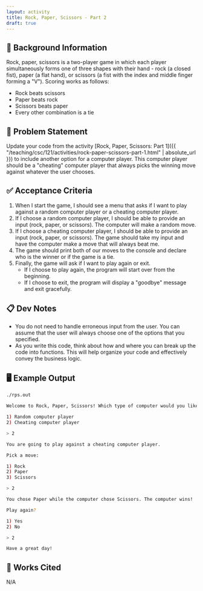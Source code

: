 ```yaml
---
layout: activity
title: Rock, Paper, Scissors - Part 2
draft: true
---
```


## 🔖 Background Information

Rock, paper, scissors is a two-player game in which each player simultaneously forms one of three shapes with their hand - rock (a closed fist), paper (a flat hand), or scissors (a fist with the index and middle finger forming a "V"). Scoring works as follows:

* Rock beats scissors
* Paper beats rock
* Scissors beats paper
* Every other combination is a tie

## 🎯 Problem Statement

Update your code from the activity [Rock, Paper, Scissors: Part 1]({{ "/teaching/csc/121/activities/rock-paper-scissors-part-1.html" | absolute_url }}) to include another option for a computer player. This computer player should be a "cheating" computer player that always picks the winning move against whatever the user chooses.

## ✅ Acceptance Criteria

1. When I start the game, I should see a menu that asks if I want to play against a random computer player or a cheating computer player.
2. If I choose a random computer player, I should be able to provide an input (rock, paper, or scissors). The computer will make a random move.
3. If I choose a cheating computer player, I should be able to provide an input (rock, paper, or scissors). The game should take my input and have the computer make a move that will always beat me.
4. The game should print both of our moves to the console and declare who is the winner or if the game is a tie.
5. Finally, the game will ask if I want to play again or exit.
    * If I choose to play again, the program will start over from the beginning.
    * If I choose to exit, the program will display a "goodbye" message and exit gracefully.

## 📋 Dev Notes

* You do not need to handle erroneous input from the user. You can assume that the user will always choose one of the options that you specified.
* As you write this code, think about how and where you can break up the code into functions. This will help organize your code and effectively convey the business logic.

## 🖥️ Example Output

```bash
./rps.out

Welcome to Rock, Paper, Scissors! Which type of computer would you like to play against?

1) Random computer player
2) Cheating computer player

> 2

You are going to play against a cheating computer player.

Pick a move:

1) Rock
2) Paper
3) Scissors

> 2

You chose Paper while the computer chose Scissors. The computer wins!

Play again?

1) Yes
2) No

> 2

Have a great day!
```

## 📘 Works Cited

N/A
